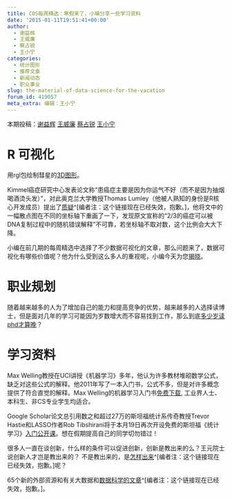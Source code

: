 ```yaml
---
title: COS每周精选：寒假来了，小编分享一些学习资料
date: '2015-01-11T19:51:41+00:00'
author:
  - 谢益辉
  - 王威廉
  - 蔡占锐
  - 王小宁
categories:
  - 统计图形
  - 推荐文章
  - 新闻动态
  - 职业事业
slug: the-material-of-data-science-for-the-vacation
forum_id: 419057
meta_extra: 编辑：王小宁
---
```


本期投稿：[谢益辉](http://yihui.name/) [王威廉](http://weibo.com/u/1657470871?from=feed&loc=avatar) [蔡占锐](http://weibo.com/3264504301/profile?rightmod=1&wvr=6&mod=personinfo) [王小宁](http://weibo.com/wangxiaoningtongxue/profile?rightmod=1&wvr=6&mod=personinf)

# R 可视化

用rgl包绘制彗星的[3D图形](http://blog.revolutionanalytics.com/2014/12/explore-a-comet-with-rs-rgl-package.html)。

Kimmel癌症研究中心发表论文称“患癌症主要是因为你运气不好（而不是因为抽烟喝酒烫头发）”，对此奥克兰大学教授Thomas Lumley（他被人熟知的身份是R核心开发成员）提出了[质疑](http://www.statschat.org.nz/2015/01/03/cancer-isnt-just-bad-luck/)^[编者注：这个链接现在已经失效，抱歉。]，他将文中的一幅散点图在不同的坐标轴下重画了一下，发现原文宣称的“2/3的癌症可以被DNA复制过程中的随机错误解释”不可靠，若坐标轴不取对数，这个比例会大大下降。


小编在前几期的每周精选中选择了不少数据可视化的文章，那么问题来了，数据可视化有哪些价值呢？他为什么受到这么多人的重视呢，小编今天为您[揭晓](http://www.36dsj.com/archives/20467)。

# 职业规划

随着越来越多的人为了增加自己的能力和提高竞争的优势，越来越多的人选择读博士，但是面对几年的学习可能因为岁数增大而不容易找到工作，那么到底[多少岁读phd才算晚](http://chrisblattman.com/2013/06/12/when-are-you-too-old-for-a-phd/)？

# 学习资料

Max Welling教授在UCI讲授《机器学习》多年，他认为许多教材堆砌数学公式，缺乏对这些公式的解释。他2011年写了一本入门书，公式不多，但是对许多概念提供了符合直觉的解释。Max Welling的机器学习入门书[免费下载](http://t.cn/RZiZ7BH), 工业界人士、本科生、非CS专业学生均适合。

Google Scholar论文总引用数之和超过27万的斯坦福统计系传奇教授Trevor Hastie和LASSO作者Rob Tibshirani将于本月19日再次开设免费的斯坦福《统计学习》[入门公开课](http://t.cn/R7epAal)。想在假期提高自己的同学切勿错过！

很多人一直在谈创新，什么样的条件可以促进创新，创新是教出来的么？王元院士说创新人才岂是教出来的？ 不是教出来的，是[怎样出来](http://t.cn/RZJJiDL)^[编者注：这个链接现在已经失效，抱歉。]呢？

65个新的外部资源和有关大数据和[数据科学的文章](http://www.datasciencecentral.com/profiles/blogs/77-new-external-resources-and-articles-about-data-science-big)^[编者注：这个链接现在已经失效，抱歉。]。
